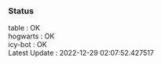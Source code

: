 ### Status


table : OK  
hogwarts : OK  
icy-bot : OK  
Latest Update : 2022-12-29 02:07:52.427517
